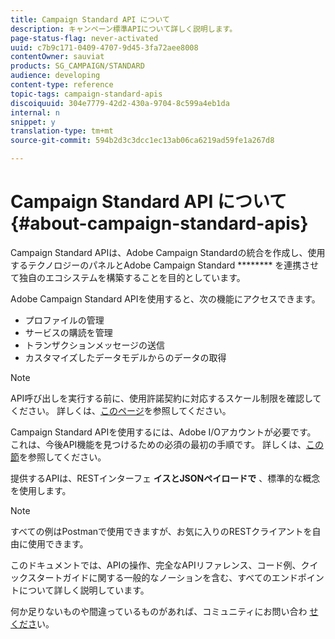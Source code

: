 ```yaml
---
title: Campaign Standard API について
description: キャンペーン標準APIについて詳しく説明します。
page-status-flag: never-activated
uuid: c7b9c171-0409-4707-9d45-3fa72aee8008
contentOwner: sauviat
products: SG_CAMPAIGN/STANDARD
audience: developing
content-type: reference
topic-tags: campaign-standard-apis
discoiquuid: 304e7779-42d2-430a-9704-8c599a4eb1da
internal: n
snippet: y
translation-type: tm+mt
source-git-commit: 594b2d3c3dcc1ec13ab06ca6219ad59fe1a267d8

---
```



# Campaign Standard API について{#about-campaign-standard-apis}

Campaign Standard APIは、Adobe Campaign Standardの統合を作成し、使用するテクノロジーのパネルとAdobe Campaign Standard ******** を連携させて独自のエコシステムを構築することを目的としています。

Adobe Campaign Standard APIを使用すると、次の機能にアクセスできます。

* プロファイルの管理
* サービスの購読を管理
* トランザクションメッセージの送信
* カスタマイズしたデータモデルからのデータの取得

>[!NOTE]
>
>API呼び出しを実行する前に、使用許諾契約に対応するスケール制限を確認してください。 詳しくは、[このページ](https://helpx.adobe.com/legal/product-descriptions/campaign-standard.html#ITInfrastructureResourcesbyActiveProfilesTiers)を参照してください。

Campaign Standard APIを使用するには、Adobe I/Oアカウントが必要です。 これは、今後API機能を見つけるための必須の最初の手順です。
詳しくは、[この節](../../api/using/setting-up-api-access.md)を参照してください。

提供するAPIは、RESTインターフェ **イスとJSONペイロードで** 、標準的な概念を使用します。

>[!NOTE]
>
>すべての例はPostmanで使用できますが、お気に入りのRESTクライアントを自由に使用できます。

このドキュメントでは、APIの操作、完全なAPIリファレンス、コード例、クイックスタートガイドに関する一般的なノーションを含む、すべてのエンドポイントについて詳しく説明しています。

何か足りないものや間違っているものがあれば、コミュニティにお問い合わ [せくださ](https://help-forums.adobe.com/content/adobeforums/en/campaign-forum/adobe-campaign.html)い。
